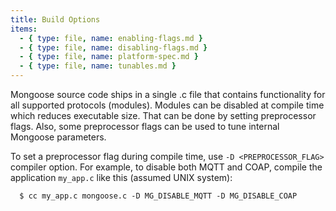 ```yaml
---
title: Build Options
items:
  - { type: file, name: enabling-flags.md }
  - { type: file, name: disabling-flags.md }
  - { type: file, name: platform-spec.md }
  - { type: file, name: tunables.md }
---
```


Mongoose source code ships in a single .c file that contains functionality
for all supported protocols (modules). Modules can be disabled at compile
time which reduces executable size. That can be done by setting preprocessor
flags. Also, some preprocessor flags can be used to tune internal Mongoose
parameters.

To set a preprocessor flag during compile time, use `-D <PREPROCESSOR_FLAG>`
compiler option. For example, to disable both MQTT and COAP,
compile the application `my_app.c` like this (assumed UNIX system):

```
  $ cc my_app.c mongoose.c -D MG_DISABLE_MQTT -D MG_DISABLE_COAP
```
